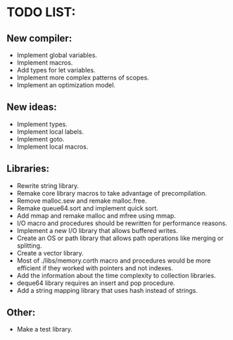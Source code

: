 # TODO LIST:

## New compiler:

- Implement global variables.
- Implement macros.
- Add types for let variables.
- Implement more complex patterns of scopes.
- Implement an optimization model.

## New ideas:

- Implement types.
- Implement local labels.
- Implement goto.
- Implement local macros.

## Libraries:

- Rewrite string library.
- Remake core library macros to take advantage of precompilation.
- Remove malloc.sew and remake malloc.free.
- Remake queue64.sort and implement quick sort.
- Add mmap and remake malloc and mfree using mmap.
- I/O macro and procedures should be rewritten for performance reasons.
- Implement a new I/O library that allows buffered writes.
- Create an OS or path library that allows path operations like merging or splitting.
- Create a vector library.
- Most of ./libs/memory.corth macro and procedures would be more efficient if they worked with pointers and not indexes.
- Add the information about the time complexity to collection libraries.
- deque64 library requires an insert and pop procedure.
- Add a string mapping library that uses hash instead of strings.

## Other:

- Make a test library.